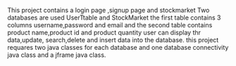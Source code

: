 This project contains a login page ,signup page and stockmarket
Two databases are used UserTtable and StockMarket 
the first table contains 3 columns username,password and email
and the second table contains product name,product id and product quantity
user can display thr data,update, search,delete and insert data into the database.
this project requares two java classes for each database and one database connectivity java class and a jframe java class.
